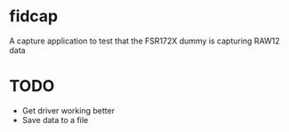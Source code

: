 fidcap
======

A capture application to test that the FSR172X dummy is capturing RAW12 data

TODO
====

  * Get driver working better
  * Save data to a file

